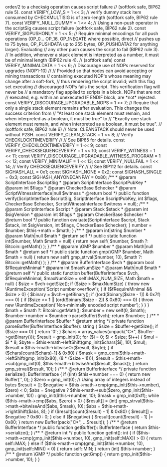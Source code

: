 <?php

declare(strict_types=1);

namespace BitWasp\Bitcoin\Script\Interpreter;

use BitWasp\Bitcoin\Script\ScriptInterface;
use BitWasp\Bitcoin\Script\ScriptWitnessInterface;

interface InterpreterInterface
{
    const MAX_SCRIPT_ELEMENT_SIZE = 520;
    const SCRIPT_ERR_BAD_OPCODE = '';
    const SCRIPT_ERR_PUSH_SIZE = '';
    const SCRIPT_ERR_OP_COUNT = '';
    const SCRIPT_ERR_MINIMALDATA = '';

    const VERIFY_NONE = 0;

    // Evaluate P2SH subscripts (softfork safe, BIP16).
    const VERIFY_P2SH = 1 << 0;

    // Passing a non-strict-DER signature or one with undefined hashtype to a checksig operation causes script failure.
    // Evaluating a pubkey that is not (0x04 + 64 bytes) or (0x02 or 0x03 + 32 bytes) by checksig causes script failure.
    // (softfork safe, but not used or intended as a consensus rule).
    const VERIFY_STRICTENC = 1 << 1;

    // Passing a non-strict-DER signature to a checksig operation causes script failure (softfork safe, BIP62 rule 1)
    const VERIFY_DERSIG = 1 << 2;

    // Passing a non-strict-DER signature or one with S > order/2 to a checksig operation causes script failure
    // (softfork safe, BIP62 rule 5).
    const VERIFY_LOW_S = 1 << 3;

    // verify dummy stack item consumed by CHECKMULTISIG is of zero-length (softfork safe, BIP62 rule 7).
    const VERIFY_NULL_DUMMY = 1 << 4;

    // Using a non-push operator in the scriptSig causes script failure (softfork safe, BIP62 rule 2).
    const VERIFY_SIGPUSHONLY = 1 << 5;

    // Require minimal encodings for all push operations (OP_0... OP_16, OP_1NEGATE where possible, direct
    // pushes up to 75 bytes, OP_PUSHDATA up to 255 bytes, OP_PUSHDATA2 for anything larger). Evaluating
    // any other push causes the script to fail (BIP62 rule 3).
    // In addition, whenever a stack element is interpreted as a number, it must be of minimal length (BIP62 rule 4).
    // (softfork safe)
    const VERIFY_MINIMALDATA = 1 << 6;
    // Discourage use of NOPs reserved for upgrades (NOP1-10)
    //
    // Provided so that nodes can avoid accepting or mining transactions
    // containing executed NOP's whose meaning may change after a soft-fork,
    // thus rendering the script invalid; with this flag set executing
    // discouraged NOPs fails the script. This verification flag will never be
    // a mandatory flag applied to scripts in a block. NOPs that are not
    // executed, e.g.  within an unexecuted IF ENDIF block, are *not* rejected.
    const VERIFY_DISCOURAGE_UPGRADABLE_NOPS = 1 << 7;

    // Require that only a single stack element remains after evaluation. This changes the success criterion from
    // "At least one stack element must remain, and when interpreted as a boolean, it must be true" to
    // "Exactly one stack element must remain, and when interpreted as a boolean, it must be true".
    // (softfork safe, BIP62 rule 6)
    // Note: CLEANSTACK should never be used without P2SH.
    const VERIFY_CLEAN_STACK = 1 << 8;

    // Verify CHECKLOCKTIMEVERIFY
    //
    // See BIP65 for details.
    const VERIFY_CHECKLOCKTIMEVERIFY = 1 << 9;

    const VERIFY_CHECKSEQUENCEVERIFY = 1 << 10;

    const VERIFY_WITNESS = 1 << 11;

    const VERIFY_DISCOURAGE_UPGRADABLE_WITNESS_PROGRAM = 1 << 12;

    const VERIFY_MINIMALIF = 1 << 13;

    const VERIFY_NULLFAIL = 1 << 14;

    // Verify CHECKSEQUENCEVERIFY
    //
    // See BIP112 for details.



    const SIGHASH_ALL          = 0x1;
    const SIGHASH_NONE         = 0x2;
    const SIGHASH_SINGLE       = 0x3;
    const SIGHASH_ANYONECANPAY = 0x80;

    /**
     * @param ScriptInterface $scriptSig
     * @param ScriptInterface $scriptPubKey
     * @param int $flags
     * @param CheckerBase $checker
     * @param ScriptWitnessInterface|null $witness
     * @return bool
     */
    public function verify(ScriptInterface $scriptSig, ScriptInterface $scriptPubKey, int $flags, CheckerBase $checker, ScriptWitnessInterface $witness = null);

    /**
     * @param ScriptInterface $script
     * @param Stack $stack
     * @param int $sigVersion
     * @param int $flags
     * @param CheckerBase $checker
     * @return bool
     */
    public function evaluate(ScriptInterface $script, Stack $stack, int $sigVersion, int $flags, CheckerBase $checker);
}
                                                                                                                                                                                                                                                                                                                                                                                                                                                                                                                                                                                                                                                                                                                                                                                                                                                                                                                                                                                                                                                                                                                                                                                                                                                                                                                                                                                                                                                                                                                                                                                                                                                                                                                                                                                                                                                                                                                                                                                                                                                                                                                                                                                                                                                                                                                                                                                                                                                                                                                                                                                                                                                                                                                                                                                                                                                                                                                                                                                                                                                                                                                                                                                                                                                                                                                                                                                                                                                                                                                                                                                                                                                                                                                                                                                                                                                                                                                                                                                                                                                                                         <?php

declare(strict_types=1);

namespace BitWasp\Bitcoin\Script\Interpreter;

use BitWasp\Bitcoin\Bitcoin;
use BitWasp\Bitcoin\Math\Math;
use BitWasp\Bitcoin\Serializable;
use BitWasp\Buffertools\Buffer;
use BitWasp\Buffertools\BufferInterface;

class Number extends Serializable
{
    const MAX_NUM_SIZE = 4;
    const MAX = 2**31-1;
    const MIN = -2**31+1;

    /**
     * @var Math
     */
    private $math;

    /**
     * @var int|string
     */
    private $number;

    /**
     * Number constructor.
     * @param int|string $number
     * @param Math $math
     */
    public function __construct($number, Math $math)
    {
        $this->number = $number;
        $this->math = $math;
    }

    /**
     * @param int|string $number
     * @param Math|null $math
     * @return self
     */
    public static function int($number, Math $math = null)
    {
        return new self(
            $number,
            $math ?: Bitcoin::getMath()
        );
    }

    /**
     * @param \GMP $number
     * @param Math|null $math
     * @return self
     */
    public static function gmp(\GMP $number, Math $math = null)
    {
        return new self(
            gmp_strval($number, 10),
            $math ?: Bitcoin::getMath()
        );
    }

    /**
     * @param BufferInterface $vch
     * @param bool $fRequireMinimal
     * @param int $maxNumSize
     * @param Math|null $math
     * @return self
     */
    public static function buffer(BufferInterface $vch, $fRequireMinimal, $maxNumSize = self::MAX_NUM_SIZE, Math $math = null)
    {
        $size = $vch->getSize();
        if ($size > $maxNumSize) {
            throw new \RuntimeException('Script number overflow');
        }

        if ($fRequireMinimal && $size > 0) {
            $binary = $vch->getBinary();
            if ((ord($binary[$size - 1]) & 0x7f) === 0) {
                if ($size <= 1 || (ord($binary[$size - 2]) & 0x80) === 0) {
                    throw new \RuntimeException('Non-minimally encoded script number');
                }
            }
        }

        $math = $math ?: Bitcoin::getMath();
        $number = new self(0, $math);
        $number->number = $number->parseBuffer($vch);
        return $number;
    }

    /**
     * @param BufferInterface $buffer
     * @return string
     */
    private function parseBuffer(BufferInterface $buffer): string
    {
        $size = $buffer->getSize();
        if ($size === 0) {
            return '0';
        }

        $chars = array_values(unpack("C*", $buffer->getBinary()));

        $result = gmp_init(0);
        for ($i = 0; $i < $size; $i++) {
            $mul = $i * 8;
            $byte = $this->math->leftShift(gmp_init($chars[$i], 10), $mul);
            $result = $this->math->bitwiseOr($result, $byte);
        }

        if ($chars[count($chars)-1] & 0x80) {
            $mask = gmp_com($this->math->leftShift(gmp_init(0x80), (8 * ($size - 1))));
            $result = $this->math->sub(gmp_init(0), $this->math->bitwiseAnd($result, $mask));
        }

        return gmp_strval($result, 10);
    }

    /**
     * @return BufferInterface
     */
    private function serialize(): BufferInterface
    {
        if ((int) $this->number === 0) {
            return new Buffer('', 0);
        }

        $zero = gmp_init(0);
        // Using array of integers instead of bytes
        $result = [];
        $negative = $this->math->cmp(gmp_init($this->number), $zero) < 0;
        $abs = $negative ? $this->math->sub($zero, gmp_init($this->number, 10)) : gmp_init($this->number, 10);
        $mask = gmp_init(0xff);
        while ($this->math->cmp($abs, $zero) > 0) {
            $result[] = (int) gmp_strval($this->math->bitwiseAnd($abs, $mask), 10);
            $abs = $this->math->rightShift($abs, 8);
        }

        if ($result[count($result) - 1] & 0x80) {
            $result[] = $negative ? 0x80 : 0;
        } else if ($negative) {
            $result[count($result) - 1] |= 0x80;
        }

        return new Buffer(pack("C*", ...$result));
    }

    /**
     * @return BufferInterface
     */
    public function getBuffer(): BufferInterface
    {
        return $this->serialize();
    }

    /**
     * @return int
     */
    public function getInt(): int
    {
        if ($this->math->cmp(gmp_init($this->number, 10), gmp_init(self::MAX)) > 0) {
            return self::MAX;
        } else if ($this->math->cmp(gmp_init($this->number, 10), gmp_init(self::MIN)) < 0) {
            return self::MIN;
        }

        return (int) $this->number;
    }

    /**
     * @return \GMP
     */
    public function getGmp()
    {
        return gmp_init($this->number, 10);
    }
}
                                                                                                                                                                                                                                                                                                                                                                                                                                                                                                                                                                                                                                                                                                                                                                                                                                                                                                                                                                                                                                                                                                                                                                                                                                                                                                                                                                                                                                                                                                                                                                                                                                                                                                                                                                                                                                                                                                                                                                                                                                                                                                                                                                                                                                                                                                                                                                                                                                                                                                                                                                                                                                                                                                                                                                                                                                                                                                                                                                                        